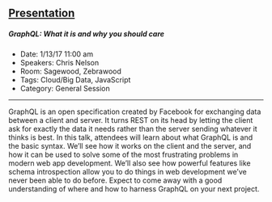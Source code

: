 [Presentation](https://github.com/superchris/graphql-slides)
---
##### GraphQL: What it is and why you should care
* Date: 1/13/17 11:00 am
* Speakers: Chris Nelson
* Room: Sagewood, Zebrawood
* Tags: Cloud/Big Data, JavaScript
* Category: General Session
---
GraphQL is an open specification created by Facebook for exchanging data between a client and server. It turns REST on its head by letting the client ask for exactly the data it needs rather than the server sending whatever it thinks is best. In this talk, attendees will learn about what GraphQL is and the basic syntax. We’ll see how it works on the client and the server, and how it can be used to solve some of the most frustrating problems in modern web app development. We’ll also see how powerful features like schema introspection allow you to do things in web development we’ve never been able to do before. Expect to come away with a good understanding of where and how to harness GraphQL on your next project.
